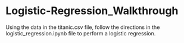 # Logistic-Regression_Walkthrough

Using the data in the titanic.csv file, follow the directions in the logistic_regression.ipynb file to perform a logistic regression. 
